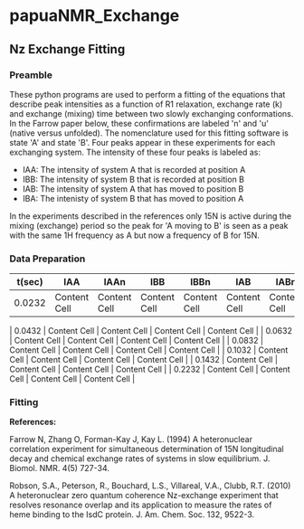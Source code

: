 # papuaNMR_Exchange

## Nz Exchange Fitting

### Preamble

These python programs are used to perform a fitting of the equations that describe peak intensities as a function of R1 relaxation,  exchange rate (k) and exchange (mixing) time between two slowly exchanging conformations. In the Farrow paper below, these confirmations are labeled 'n' and 'u' (native versus unfolded). The nomenclature used for this fitting software is state 'A' and state 'B'. Four peaks appear in these experiments for each exchanging system. The intensity of these four peaks is labeled as:

* IAA: The intensity of system A that is recorded at position A
* IBB: The intensity of system B that is recorded at position B
* IAB: The intensity of system A that has moved to position B
* IBA: The intenisty of system B that has moved to position A

In the experiments described in the references only 15N is active during the mixing (exchange) period so the peak for 'A moving to B' is seen as a peak with the same 1H frequency as A but now a frequency of B for 15N. 

### Data Preparation


|     t(sec)    |      IAA      |       IAAn    |      IBB      |      IBBn     |      IAB      |       IABn    |      IBA      |      IBAn     |
| ------------- | ------------- | ------------- | ------------- | ------------- | ------------- | ------------- | ------------- | -------------    |
|     0.0232    | Content Cell  | Content Cell  | Content Cell  | Content Cell  | Content Cell  | Content Cell  | Content Cell  | Content Cell     | 


|     0.0432    | Content Cell  | Content Cell  | Content Cell  | Content Cell  | 
|     0.0632    | Content Cell  | Content Cell  | Content Cell  | Content Cell  | 
|     0.0832    | Content Cell  | Content Cell  | Content Cell  | Content Cell  | 
|     0.1032    | Content Cell  | Content Cell  | Content Cell  | Content Cell  | 
|     0.1432    | Content Cell  | Content Cell  | Content Cell  | Content Cell  | 
|     0.2232    | Content Cell  | Content Cell  | Content Cell  | Content Cell  | 


### Fitting







**References:**

Farrow N, Zhang O, Forman-Kay J, Kay L. (1994) A heteronuclear correlation experiment for simultaneous determination of 15N longitudinal decay and chemical exchange rates of systems in slow equilibrium. J. Biomol. NMR. 4(5) 727-34.

Robson, S.A., Peterson, R., Bouchard, L.S., Villareal, V.A., Clubb, R.T. (2010) A heteronuclear zero quantum coherence Nz-exchange experiment that resolves resonance overlap and its application to measure the rates of heme binding to the IsdC protein. J. Am. Chem. Soc. 132, 9522-3.
